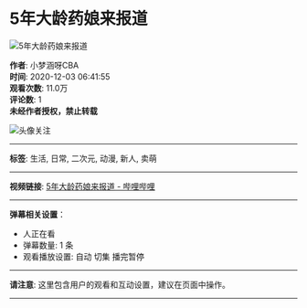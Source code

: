 # 5年大龄药娘来报道

![5年大龄药娘来报道](//i0.hdslb.com/bfs/archive/ea2835329d782a9ef72f780184f60dc16c6f9548.jpg@518w_290h_1c_!web-video-share-cover.webp)

**作者**: 小梦涵呀CBA  
**时间**: 2020-12-03 06:41:55  
**观看次数**: 11.0万  
**评论数**: 1  
**未经作者授权，禁止转载**

![头像](//i2.hdslb.com/bfs/face/e6e88582f7a7099ebb0a63c9235858f259c53070.jpg@96w.webp)关注

---

**标签**: 生活, 日常, 二次元, 动漫, 新人, 卖萌

---

**视频链接**: [5年大龄药娘来报道 - 哔哩哔哩](//www.bilibili.com)

---

**弹幕相关设置**：  
- 人正在看
- 弹幕数量: 1 条  
- 观看播放设置: 自动 切集 播完暂停

---

**请注意**: 这里包含用户的观看和互动设置，建议在页面中操作。

---